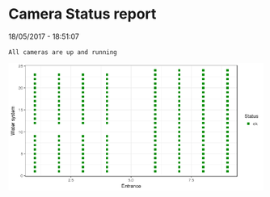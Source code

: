 Camera Status report
================
18/05/2017 - 18:51:07

    All cameras are up and running

![](camreport_files/figure-markdown_github/unnamed-chunk-2-1.png)
